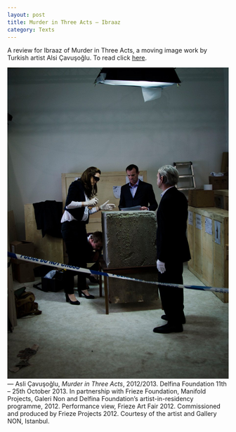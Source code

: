 ```yaml
---
layout: post
title: Murder in Three Acts – Ibraaz
category: Texts
---
```


A review for Ibraaz of Murder in Three Acts, a moving image work by Turkish artist Alsi Çavuşoğlu. To read click [here](http://www.ibraaz.org/reviews/47).

![11-01-13](/assets/img/11-01-13.jpg)
— Asli Çavuşoğlu, *Murder in Three Acts*, 2012/2013. Delfina Foundation 11th – 25th October 2013. In partnership with Frieze Foundation, Manifold Projects, Galeri Non and Delfina Foundation’s artist-in-residency programme, 2012. Performance view, Frieze Art Fair 2012. Commissioned and produced by Frieze Projects 2012. Courtesy of the artist and Gallery NON, Istanbul.
